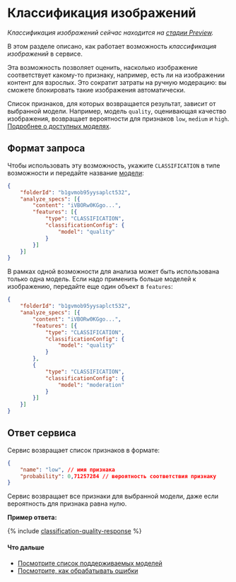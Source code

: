 # Классификация изображений

_Классификация изображений сейчас находится на [стадии Preview](/docs/overview/concepts/launch-stages)._

В этом разделе описано, как работает возможность _классификация изображений_ в сервисе.

Эта возможность позволяет оценить, насколько изображение соответствует какому-то признаку, например, есть ли на изображении контент для взрослых. Это сократит затраты на ручную модерацию: вы сможете блокировать такие изображения автоматически.

Список признаков, для которых возвращается результат, зависит от выбранной модели. Например, модель `quality`, оценивающая качество изображения, возвращает вероятности для признаков `low`, `medium` и `high`. [Подробнее о доступных моделях](supported-models.md).

## Формат запроса

Чтобы использовать эту возможность, укажите `CLASSIFICATION` в типе возможности и передайте название [модели](supported-models.md):

```json
{
    "folderId": "b1gvmob95yysaplct532",
    "analyze_specs": [{
        "content": "iVBORw0KGgo...",
        "features": [{
            "type": "CLASSIFICATION",
            "classificationConfig": {
                "model": "quality"
            }
        }]
    }]
}
```

В рамках одной возможности для анализа может быть использована только одна модель. Если надо применить больше моделей к изображению, передайте еще один объект в `features`:

```json
{
    "folderId": "b1gvmob95yysaplct532",
    "analyze_specs": [{
        "content": "iVBORw0KGgo...",
        "features": [{
            "type": "CLASSIFICATION",
            "classificationConfig": {
                "model": "quality"
            }
        },
        {
            "type": "CLASSIFICATION",
            "classificationConfig": {
                "model": "moderation"
            }
        }]
    }]
}
```


## Ответ сервиса

Сервис возвращает список признаков в формате:

```json
{
    "name": "low", // имя признака
    "probability": 0,71257284 // вероятность соответствия признаку
}
```

Сервис возвращает все признаки для выбранной модели, даже если вероятность для признака равна нулю.

**Пример ответа:**

{% include [classification-quality-response](../../../_includes/vision/classification-quality-response.md) %}

#### Что дальше

* [Посмотрите список поддерживаемых моделей](supported-models.md)
* [Посмотрите, как обрабатывать ошибки](../../api-ref/errors-handling.md)